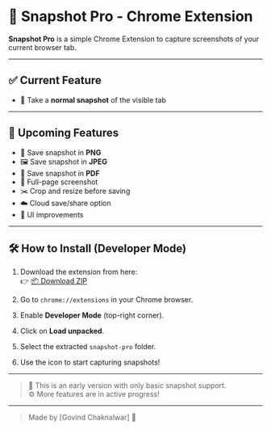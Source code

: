 # 📸 Snapshot Pro - Chrome Extension

**Snapshot Pro** is a simple Chrome Extension to capture screenshots of your current browser tab.

---

## ✅ Current Feature

- 📸 Take a **normal snapshot** of the visible tab

---

## 🚧 Upcoming Features

- 💾 Save snapshot in **PNG**
- 🖼️ Save snapshot in **JPEG**
- 📄 Save snapshot in **PDF**
- 📜 Full-page screenshot
- ✂️ Crop and resize before saving
- ☁️ Cloud save/share option
- 🎨 UI improvements

---

## 🛠️ How to Install (Developer Mode)

1. Download the extension from here:  
   👉 [📦 Download ZIP](https://github.com/your-username/snapshot-pro/archive/refs/heads/main.zip)

2. Go to `chrome://extensions` in your Chrome browser.

3. Enable **Developer Mode** (top-right corner).

4. Click on **Load unpacked**.

5. Select the extracted `snapshot-pro` folder.

6. Use the icon to start capturing snapshots!

---

> 🧪 This is an early version with only basic snapshot support.  
> ⚙️ More features are in active progress!

---

> Made by [Govind Chaknalwar] 🚀
